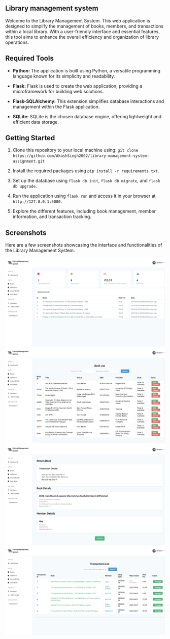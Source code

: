 ## Library management system

Welcome to the Library Management System. This web application is designed to simplify the management of books, members, and transactions within a local library. With a user-friendly interface and essential features, this tool aims to enhance the overall efficiency and organization of library operations.

## Required Tools

- **Python:** The application is built using Python, a versatile programming language known for its simplicity and readability.

- **Flask:** Flask is used to create the web application, providing a microframework for building web solutions.

- **Flask-SQLAlchemy:** This extension simplifies database interactions and management within the Flask application.

- **SQLite:** SQLite is the chosen database engine, offering lightweight and efficient data storage.

## Getting Started

1. Clone this repository to your local machine using: `git clone https://github.com/AkashSingh2002/library-management-system-assignment.git`

2. Install the required packages using `pip install -r requirements.txt`.

3. Set up the database using `flask db init`, `flask db migrate`, and `flask db upgrade`.

4. Run the application using `flask run` and access it in your browser at `http://127.0.0.1:5000`.

5. Explore the different features, including book management, member information, and transaction tracking.

## Screenshots

Here are a few screenshots showcasing the interface and functionalities of the Library Management System:

![Home](/screenshots/Home.png)
![Books](/screenshots/Books.jpeg)
![Return Book](/screenshots/returnbook.jpeg)
![Transactions](/screenshots/Transactions.jpeg)

